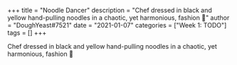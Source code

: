 +++
title = "Noodle Dancer"
description = "Chef dressed in black and yellow hand-pulling noodles in a chaotic, yet harmonious, fashion 💛"
author = "DoughYeast#7521"
date = "2021-01-07"
categories = ["Week 1: TODO"]
tags = []
+++

Chef dressed in black and yellow hand-pulling noodles in a chaotic, yet harmonious, fashion 💛
